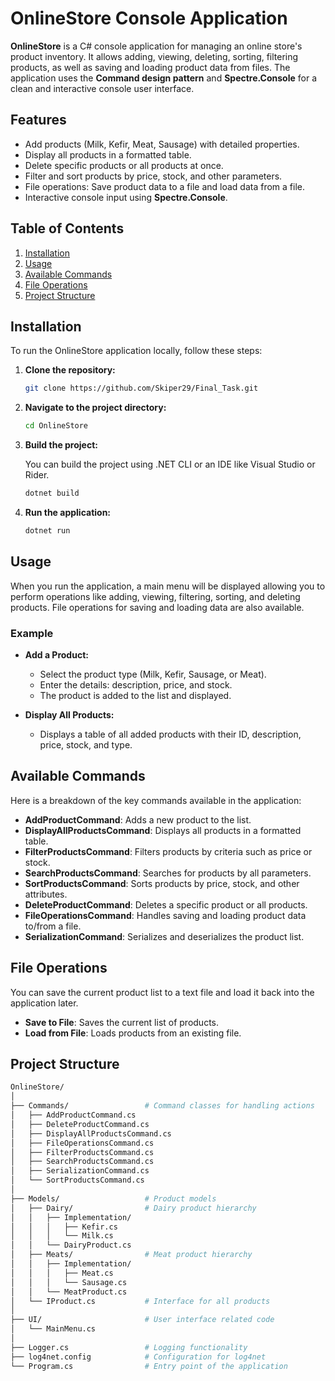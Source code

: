 # OnlineStore Console Application

**OnlineStore** is a C# console application for managing an online store's product inventory. It allows adding, viewing, deleting, sorting, filtering products, as well as saving and loading product data from files. The application uses the **Command design pattern** and **Spectre.Console** for a clean and interactive console user interface.

## Features

- Add products (Milk, Kefir, Meat, Sausage) with detailed properties.
- Display all products in a formatted table.
- Delete specific products or all products at once.
- Filter and sort products by price, stock, and other parameters.
- File operations: Save product data to a file and load data from a file.
- Interactive console input using **Spectre.Console**.

## Table of Contents

1. [Installation](#installation)
2. [Usage](#usage)
3. [Available Commands](#available-commands)
4. [File Operations](#file-operations)
5. [Project Structure](#project-structure)

## Installation

To run the OnlineStore application locally, follow these steps:

1. **Clone the repository:**

   ```bash
   git clone https://github.com/Skiper29/Final_Task.git
   ```

2. **Navigate to the project directory:**

   ```bash
   cd OnlineStore
   ```

3. **Build the project:**

   You can build the project using .NET CLI or an IDE like Visual Studio or Rider.

   ```bash
   dotnet build
   ```

4. **Run the application:**

   ```bash
   dotnet run
   ```

## Usage

When you run the application, a main menu will be displayed allowing you to perform operations like adding, viewing, filtering, sorting, and deleting products. File operations for saving and loading data are also available.

### Example

- **Add a Product:**
  - Select the product type (Milk, Kefir, Sausage, or Meat).
  - Enter the details: description, price, and stock.
  - The product is added to the list and displayed.

- **Display All Products:**
  - Displays a table of all added products with their ID, description, price, stock, and type.

## Available Commands

Here is a breakdown of the key commands available in the application:

- **AddProductCommand**: Adds a new product to the list.
- **DisplayAllProductsCommand**: Displays all products in a formatted table.
- **FilterProductsCommand**: Filters products by criteria such as price or stock.
- **SearchProductsCommand**: Searches for products by all parameters.
- **SortProductsCommand**: Sorts products by price, stock, and other attributes.
- **DeleteProductCommand**: Deletes a specific product or all products.
- **FileOperationsCommand**: Handles saving and loading product data to/from a file.
- **SerializationCommand**: Serializes and deserializes the product list.

## File Operations

You can save the current product list to a text file and load it back into the application later.

- **Save to File**: Saves the current list of products.
- **Load from File**: Loads products from an existing file.

## Project Structure

```bash
OnlineStore/
│
├── Commands/                 # Command classes for handling actions
│   ├── AddProductCommand.cs
│   ├── DeleteProductCommand.cs
│   ├── DisplayAllProductsCommand.cs
│   ├── FileOperationsCommand.cs
│   ├── FilterProductsCommand.cs
│   ├── SearchProductsCommand.cs
│   ├── SerializationCommand.cs
│   └── SortProductsCommand.cs
│
├── Models/                   # Product models
│   ├── Dairy/                # Dairy product hierarchy
│   │   ├── Implementation/
│   │   │   ├── Kefir.cs
│   │   │   └── Milk.cs
│   │   └── DairyProduct.cs
│   ├── Meats/                # Meat product hierarchy
│   │   ├── Implementation/
│   │   │   ├── Meat.cs
│   │   │   └── Sausage.cs
│   │   └── MeatProduct.cs
│   └── IProduct.cs           # Interface for all products
│
├── UI/                       # User interface related code
│   └── MainMenu.cs
│
├── Logger.cs                 # Logging functionality
├── log4net.config            # Configuration for log4net
└── Program.cs                # Entry point of the application
```





